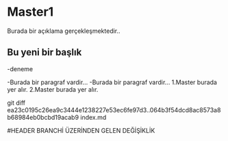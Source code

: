 # Master1
Burada bir açıklama gerçekleşmektedir..
## Bu yeni bir başlık
-deneme

-Burada bir paragraf vardir...
-Burada bir paragraf vardir...
1.Master burada yer alır.
2.Master burada yer alır.


git diff ea23c0195c26ea9c3444e1238227e53ec6fe97d3..064b3f54dcd8ac8573a8b68984eb0bcbd19acab9 index.md

#HEADER BRANCHİ ÜZERİNDEN GELEN DEĞİŞİKLİK
